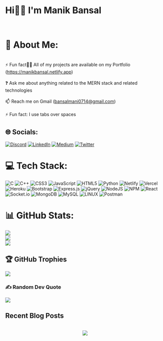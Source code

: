 # Hi👋🏻 I'm Manik Bansal
<br>

# 💫 About Me:
<br>⚡ Fun fact👨‍💻 All of my projects are available on my Portfolio (https://manikbansal.netlify.app)<br><br>❓ Ask me about anything related to the MERN stack and related technologies<br><br>📫 Reach me on Gmail (bansalmani0714@gmail.com)<br><br>⚡ Fun fact: I use tabs over spaces


## 🌐 Socials:
[![Discord](https://img.shields.io/badge/Discord-%237289DA.svg?logo=discord&logoColor=white)](https://discord.gg/manik7721) [![LinkedIn](https://img.shields.io/badge/LinkedIn-%230077B5.svg?logo=linkedin&logoColor=white)](https://linkedin.com/in/manik--bansal) [![Medium](https://img.shields.io/badge/Medium-12100E?logo=medium&logoColor=white)](https://medium.com/@@bansalmani0714) [![Twitter](https://img.shields.io/badge/Twitter-%231DA1F2.svg?logo=Twitter&logoColor=white)](https://twitter.com/Manik_Bansal_07) 

# 💻 Tech Stack:
![C](https://img.shields.io/badge/c-%2300599C.svg?style=plastic&logo=c&logoColor=white) ![C++](https://img.shields.io/badge/c++-%2300599C.svg?style=plastic&logo=c%2B%2B&logoColor=white) ![CSS3](https://img.shields.io/badge/css3-%231572B6.svg?style=plastic&logo=css3&logoColor=white) ![JavaScript](https://img.shields.io/badge/javascript-%23323330.svg?style=plastic&logo=javascript&logoColor=%23F7DF1E) ![HTML5](https://img.shields.io/badge/html5-%23E34F26.svg?style=plastic&logo=html5&logoColor=white) ![Python](https://img.shields.io/badge/python-3670A0?style=plastic&logo=python&logoColor=ffdd54) ![Netlify](https://img.shields.io/badge/netlify-%23000000.svg?style=plastic&logo=netlify&logoColor=#00C7B7) ![Vercel](https://img.shields.io/badge/vercel-%23000000.svg?style=plastic&logo=vercel&logoColor=white) ![Heroku](https://img.shields.io/badge/heroku-%23430098.svg?style=plastic&logo=heroku&logoColor=white) ![Bootstrap](https://img.shields.io/badge/bootstrap-%23563D7C.svg?style=plastic&logo=bootstrap&logoColor=white) ![Express.js](https://img.shields.io/badge/express.js-%23404d59.svg?style=plastic&logo=express&logoColor=%2361DAFB) ![jQuery](https://img.shields.io/badge/jquery-%230769AD.svg?style=plastic&logo=jquery&logoColor=white) ![NodeJS](https://img.shields.io/badge/node.js-6DA55F?style=plastic&logo=node.js&logoColor=white) ![NPM](https://img.shields.io/badge/NPM-%23000000.svg?style=plastic&logo=npm&logoColor=white) ![React](https://img.shields.io/badge/react-%2320232a.svg?style=plastic&logo=react&logoColor=%2361DAFB) ![Socket.io](https://img.shields.io/badge/Socket.io-black?style=plastic&logo=socket.io&badgeColor=010101) ![MongoDB](https://img.shields.io/badge/MongoDB-%234ea94b.svg?style=plastic&logo=mongodb&logoColor=white) ![MySQL](https://img.shields.io/badge/mysql-%2300f.svg?style=plastic&logo=mysql&logoColor=white) ![LINUX](https://img.shields.io/badge/Linux-FCC624?style=plastic&logo=linux&logoColor=black) ![Postman](https://img.shields.io/badge/Postman-FF6C37?style=plastic&logo=postman&logoColor=white)
# 📊 GitHub Stats:
![](https://github-readme-stats.vercel.app/api?username=ManikBansal07&theme=dark&hide_border=false&include_all_commits=true&count_private=true)<br/>
![](https://github-readme-streak-stats.herokuapp.com/?user=ManikBansal07&theme=dark&hide_border=false)<br/>
![](https://github-readme-stats.vercel.app/api/top-langs/?username=ManikBansal07&theme=dark&hide_border=false&include_all_commits=true&count_private=true&layout=compact)

## 🏆 GitHub Trophies
![](https://github-profile-trophy.vercel.app/?username=ManikBansal07&theme=radical&no-frame=false&no-bg=false&margin-w=4)

### ✍️ Random Dev Quote
![](https://quotes-github-readme.vercel.app/api?type=horizontal&theme=radical)


## Recent Blog Posts  
  

<br/>  

<div align="center"><img src="https://spotify-github-profile.vercel.app/api/view?uid=ie1wu33nulp6rmx8pzfxsx8pb&cover_image=true&theme=default&show_offline=false&background_color=121212&interchange=false" /></div>  

<br/>  

  

<br/>  


<br />

